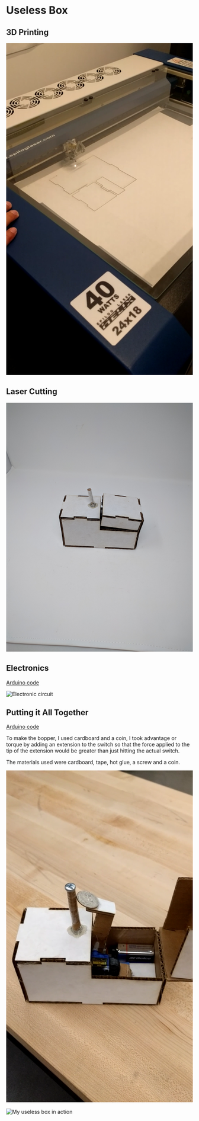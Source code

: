 # Useless Box

## 3D Printing

![Laser cutting the box template](https://github.com/mviejo33/IDD-Fa18-Lab5/blob/master/Screenshot_20181010-210749.png)

## Laser Cutting

![Box](https://github.com/mviejo33/IDD-Fa18-Lab5/blob/master/IMG_20181010_183250.jpg)

## Electronics

[Arduino code](//github.com/mviejo33/IDD-Fa18-Lab5/blob/master/uselessbox.ino)

![Electronic circuit](https://github.com/mviejo33/IDD-Fa18-Lab5/blob/master/IMG_20181010_212641.jpg)

## Putting it All Together

[Arduino code](//github.com/mviejo33/IDD-Fa18-Lab5/blob/master/uselessbox.ino)

To make the bopper, I used cardboard and a coin, I took advantage or torque by adding an extension to the switch so that the force applied to the tip of the extension would be greater than just hitting the actual switch. 

The materials used were cardboard, tape, hot glue, a screw and a coin. 

![My useless box](https://github.com/mviejo33/IDD-Fa18-Lab5/blob/master/Screenshot_20181010-214024.png)

![My useless box in action](https://www.youtube.com/watch?v=vJGAEqZ8vjs)
